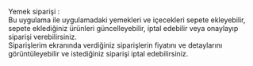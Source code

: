 Yemek siparişi :<br>
Bu uygulama ile uygulamadaki yemekleri ve içecekleri sepete ekleyebilir, sepete eklediğiniz
ürünleri güncelleyebilir, iptal edebilir veya onaylayıp siparişi verebilirsiniz.<br>
Siparişlerim ekranında verdiğiniz siparişlerin fiyatını ve detaylarını görüntüleyebilir ve
istediğiniz siparişi iptal edebilirsiniz.<br> 
